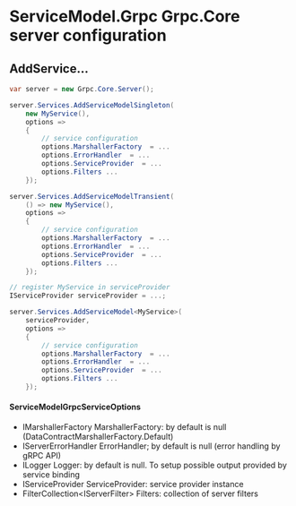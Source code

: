# ServiceModel.Grpc Grpc.Core server configuration

## AddService...

``` c#
var server = new Grpc.Core.Server();

server.Services.AddServiceModelSingleton(
    new MyService(),
    options =>
    {
        // service configuration
        options.MarshallerFactory  = ...
        options.ErrorHandler  = ...
        options.ServiceProvider  = ...
        options.Filters ...
    });

server.Services.AddServiceModelTransient(
    () => new MyService(),
    options =>
    {
        // service configuration
        options.MarshallerFactory  = ...
        options.ErrorHandler  = ...
        options.ServiceProvider  = ...
        options.Filters ...
    });

// register MyService in serviceProvider
IServiceProvider serviceProvider = ...;

server.Services.AddServiceModel<MyService>(
    serviceProvider,
    options =>
    {
        // service configuration
        options.MarshallerFactory  = ...
        options.ErrorHandler  = ...
        options.ServiceProvider  = ...
        options.Filters ...
    });
```

#### ServiceModelGrpcServiceOptions

- IMarshallerFactory MarshallerFactory: by default is null (DataContractMarshallerFactory.Default)
- IServerErrorHandler ErrorHandler; by default is null (error handling by gRPC API)
- ILogger Logger: by default is null. To setup possible output provided by service binding
- IServiceProvider ServiceProvider: service provider instance
- FilterCollection\<IServerFilter\> Filters: collection of server filters